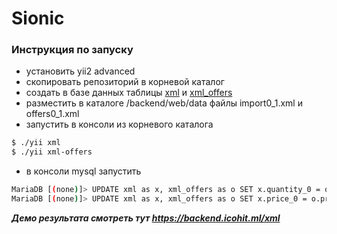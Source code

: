 # Sionic
### Инструкция по запуску
- установить yii2 advanced
- скопировать репозиторий в корневой каталог
- создать в базе данных таблицы [xml](https://github.com/ph1ex0n/sionic/blob/master/db_table_xml.sql) и [xml_offers](https://github.com/ph1ex0n/sionic/blob/master/db_table_xml_offers.sql)
- разместить в каталоге /backend/web/data файлы import0_1.xml и offers0_1.xml
- запустить в консоли из корневого каталога
```sh
$ ./yii xml
$ ./yii xml-offers
```
- в консоли mysql запустить
```sh
MariaDB [(none)]> UPDATE xml as x, xml_offers as o SET x.quantity_0 = o.quantity_0 where x.code=o.code
MariaDB [(none)]> UPDATE xml as x, xml_offers as o SET x.price_0 = o.price_0 where x.code=o.code
```
***Демо результата смотреть тут https://backend.icohit.ml/xml***

